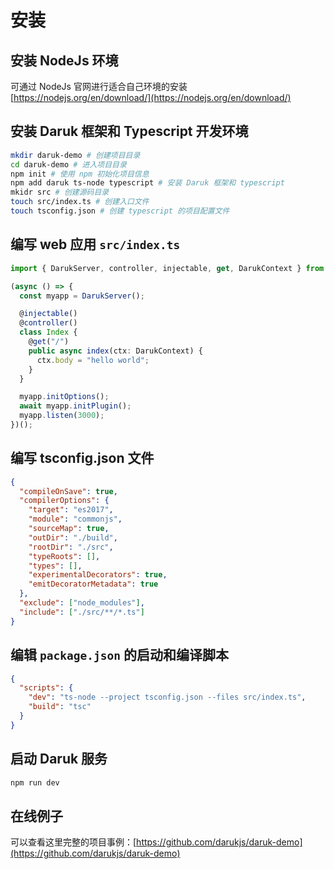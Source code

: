 # 安装

## 安装 NodeJs 环境

可通过 NodeJs 官网进行适合自己环境的安装 [https://nodejs.org/en/download/](https://nodejs.org/en/download/)

## 安装 Daruk 框架和 Typescript 开发环境

```bash
mkdir daruk-demo # 创建项目目录
cd daruk-demo # 进入项目目录
npm init # 使用 npm 初始化项目信息
npm add daruk ts-node typescript # 安装 Daruk 框架和 typescript
mkidr src # 创建源码目录
touch src/index.ts # 创建入口文件
touch tsconfig.json # 创建 typescript 的项目配置文件
```

## 编写 web 应用 `src/index.ts`

```typescript
import { DarukServer, controller, injectable, get, DarukContext } from "daruk";

(async () => {
  const myapp = DarukServer();

  @injectable()
  @controller()
  class Index {
    @get("/")
    public async index(ctx: DarukContext) {
      ctx.body = "hello world";
    }
  }

  myapp.initOptions();
  await myapp.initPlugin();
  myapp.listen(3000);
})();
```

## 编写 tsconfig.json 文件

```json
{
  "compileOnSave": true,
  "compilerOptions": {
    "target": "es2017",
    "module": "commonjs",
    "sourceMap": true,
    "outDir": "./build",
    "rootDir": "./src",
    "typeRoots": [],
    "types": [],
    "experimentalDecorators": true,
    "emitDecoratorMetadata": true
  },
  "exclude": ["node_modules"],
  "include": ["./src/**/*.ts"]
}
```

## 编辑 `package.json` 的启动和编译脚本

```json
{
  "scripts": {
    "dev": "ts-node --project tsconfig.json --files src/index.ts",
    "build": "tsc"
  }
}
```

## 启动 Daruk 服务

```bash
npm run dev
```

## 在线例子

可以查看这里完整的项目事例：[https://github.com/darukjs/daruk-demo](https://github.com/darukjs/daruk-demo)
